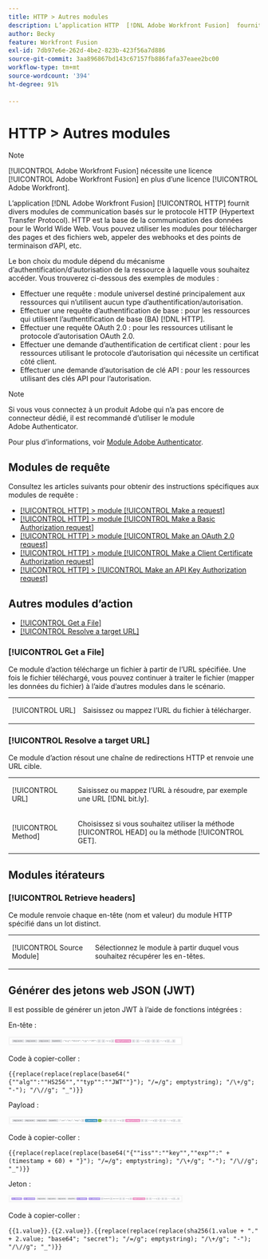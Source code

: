 ```yaml
---
title: HTTP > Autres modules
description: L’application HTTP  [!DNL Adobe Workfront Fusion]  fournit divers modules de communication basés sur le protocole HTTP (Hypertext Transfer Protocol). HTTP est la base de la communication des données pour le World Wide Web. Vous pouvez utiliser les modules pour télécharger des pages et des fichiers web, appeler des webhooks et des points de terminaison d’API, etc.
author: Becky
feature: Workfront Fusion
exl-id: 7db97e6e-262d-4be2-823b-423f56a7d886
source-git-commit: 3aa896867bd143c67157fb886fafa37eaee2bc00
workflow-type: tm+mt
source-wordcount: '394'
ht-degree: 91%

---
```


# HTTP > Autres modules

>[!NOTE]
>
>[!UICONTROL Adobe Workfront Fusion] nécessite une licence [!UICONTROL Adobe Workfront Fusion] en plus d’une licence [!UICONTROL Adobe Workfront].

L’application [!DNL Adobe Workfront Fusion] [!UICONTROL HTTP] fournit divers modules de communication basés sur le protocole HTTP (Hypertext Transfer Protocol). HTTP est la base de la communication des données pour le World Wide Web. Vous pouvez utiliser les modules pour télécharger des pages et des fichiers web, appeler des webhooks et des points de terminaison d’API, etc.

Le bon choix du module dépend du mécanisme d’authentification/d’autorisation de la ressource à laquelle vous souhaitez accéder. Vous trouverez ci-dessous des exemples de modules :

* Effectuer une requête : module universel destiné principalement aux ressources qui n’utilisent aucun type d’authentification/autorisation.
* Effectuer une requête d’authentification de base : pour les ressources qui utilisent l’authentification de base (BA) [!DNL HTTP].
* Effectuer une requête OAuth 2.0 : pour les ressources utilisant le protocole d’autorisation OAuth 2.0.
* Effectuer une demande d’authentification de certificat client : pour les ressources utilisant le protocole d’autorisation qui nécessite un certificat côté client.
* Effectuer une demande d’autorisation de clé API : pour les ressources utilisant des clés API pour l’autorisation.

>[!NOTE]
>
>Si vous vous connectez à un produit Adobe qui n’a pas encore de connecteur dédié, il est recommandé d’utiliser le module Adobe Authenticator.
>
>Pour plus d’informations, voir [Module Adobe Authenticator](/help/workfront-fusion/references/apps-and-modules/adobe-connectors/adobe-authenticator-modules.md).

## Modules de requête

Consultez les articles suivants pour obtenir des instructions spécifiques aux modules de requête :

* [[!UICONTROL HTTP] > module [!UICONTROL Make a request]](/help/workfront-fusion/references/apps-and-modules/universal-connectors/http-module-make-a-request.md)
* [[!UICONTROL HTTP] > module [!UICONTROL Make a Basic Authorization request]](/help/workfront-fusion/references/apps-and-modules/universal-connectors/http-module-make-a-basic-auth-request.md)
* [[!UICONTROL HTTP] > module [!UICONTROL Make an OAuth 2.0 request]](/help/workfront-fusion/references/apps-and-modules/universal-connectors/http-module-make-an-oauth-2-request.md)
* [[!UICONTROL HTTP] > module [!UICONTROL Make a Client Certificate Authorization request]](/help/workfront-fusion/references/apps-and-modules/universal-connectors/http-module-make-a-client-cert-auth-request.md)
* [[!UICONTROL HTTP] > [!UICONTROL Make an API Key Authorization request]](/help/workfront-fusion/references/apps-and-modules/universal-connectors/http-module-make-an-api-key-auth-request.md)

## Autres modules d’action

* [[!UICONTROL Get a File]](#get-a-file)
* [[!UICONTROL Resolve a target URL]](#resolve-a-target-url)

### [!UICONTROL Get a File]

Ce module d’action télécharge un fichier à partir de l’URL spécifiée. Une fois le fichier téléchargé, vous pouvez continuer à traiter le fichier (mapper les données du fichier) à l’aide d’autres modules dans le scénario.

<table style="table-layout:auto"> 
 <col> 
 <col> 
 <tbody> 
  <tr> 
   <td role="rowheader">[!UICONTROL URL] </td> 
   <td> <p>Saisissez ou mappez l’URL du fichier à télécharger. </p> </td> 
  </tr> 
 </tbody> 
</table>

### [!UICONTROL Resolve a target URL]

Ce module d’action résout une chaîne de redirections HTTP et renvoie une URL cible.

<table style="table-layout:auto"> 
 <col> 
 <col> 
 <tbody> 
  <tr> 
   <td role="rowheader">[!UICONTROL URL] </td> 
   <td> <p>Saisissez ou mappez l’URL à résoudre, par exemple une URL [!DNL bit.ly].</p> </td> 
  </tr> 
  <tr> 
   <td role="rowheader">[!UICONTROL Method] </td> 
   <td> <p>Choisissez si vous souhaitez utiliser la méthode [!UICONTROL HEAD] ou la méthode [!UICONTROL GET].</p> </td> 
  </tr> 
 </tbody> 
</table>

## Modules itérateurs

### [!UICONTROL Retrieve headers]

Ce module renvoie chaque en-tête (nom et valeur) du module HTTP spécifié dans un lot distinct.

<table style="table-layout:auto"> 
 <col> 
 <col> 
 <tbody> 
  <tr> 
   <td role="rowheader">[!UICONTROL Source Module]</td> 
   <td> <p> Sélectionnez le module à partir duquel vous souhaitez récupérer les en-têtes.</p> </td> 
  </tr> 
 </tbody> 
</table>

## Générer des jetons web JSON (JWT)

Il est possible de générer un jeton JWT à l’aide de fonctions intégrées :

En-tête :

![En-tête JWT](/help/workfront-fusion/references/apps-and-modules/assets/jwt-header-350x19.png)

Code à copier-coller :

```
{{replace(replace(replace(base64("{""alg"":""HS256"",""typ"":""JWT""}"); "/=/g"; emptystring); "/\+/g"; "-"); "/\//g"; "_")}}
```

Payload :

![Payload JWT](/help/workfront-fusion/references/apps-and-modules/assets/jwt-payload-350x17.png)

Code à copier-coller :

```
{{replace(replace(replace(base64("{""iss"":""key"",""exp"":" + (timestamp + 60) + "}"); "/=/g"; emptystring); "/\+/g"; "-"); "/\//g"; "_")}}
```

Jeton :

![ Jeton JWT ](/help/workfront-fusion/references/apps-and-modules/assets/jwt-token-350x15.png)

Code à copier-coller :

```
{{1.value}}.{{2.value}}.{{replace(replace(replace(sha256(1.value + "." + 2.value; "base64"; "secret"); "/=/g"; emptystring); "/\+/g"; "-"); "/\//g"; "_")}}
```
